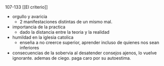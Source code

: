 107-133
[[El criterio]]
- orgullo y avaricia
	- 2 manifestaciones distintas de un mismo mal. 
- importancia de la practica
	- dado la distancia entre la teoria y la realidad
- humildad en la iglesia catolica
	- enseña a no creerce superior, aprender incluso de quienes nos sean inferiores
- consecuencias de la sobervia
	al desatender consejos ajenos, lo vuelve ignorante. ademas de ciego. paga caro por su autoestima.